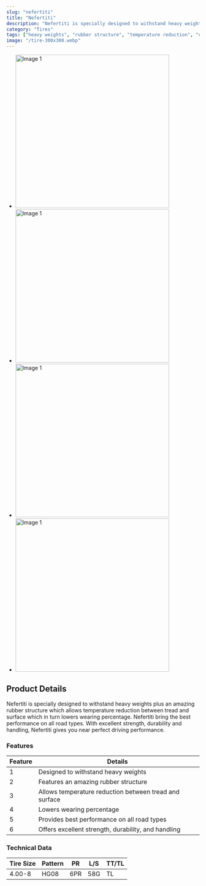 ```yaml
---
slug: "nefertiti"
title: "Nefertiti"
description: "Nefertiti is specially designed to withstand heavy weights plus an amazing rubber structure which allows temperature reduction between tread and surface which in turn lowers wearing percentage. Nefertiti bring the best performance on all road types. With excellent strength, durability and handling, Nefertiti gives you near perfect driving performance."
category: "Tires"
tags: ["heavy weights", "rubber structure", "temperature reduction", "durability", "handling", "road performance"]
image: "/tire-300x300.webp"
---
```


- <img src="/pyramidstires/HGO4.png" alt="Image 1" width="400" height="400">
- <img src="/pyramidstires/HGO4.png" alt="Image 1" width="400" height="400">
- <img src="/pyramidstires/HGO4.png" alt="Image 1" width="400" height="400">
- <img src="/pyramidstires/HGO4.png" alt="Image 1" width="400" height="400">

## Product Details

Nefertiti is specially designed to withstand heavy weights plus an amazing rubber structure which allows temperature reduction between tread and surface which in turn lowers wearing percentage. Nefertiti bring the best performance on all road types. With excellent strength, durability and handling, Nefertiti gives you near perfect driving performance.

### Features
| Feature | Details                                       |
| ------- | --------------------------------------------- |
| 1       | Designed to withstand heavy weights           |
| 2       | Features an amazing rubber structure          |
| 3       | Allows temperature reduction between tread and surface |
| 4       | Lowers wearing percentage                     |
| 5       | Provides best performance on all road types   |
| 6       | Offers excellent strength, durability, and handling |

### Technical Data
| Tire Size | Pattern | PR  | L/S | TT/TL |
|-----------|---------|-----|-----|-------|
| 4.00-8    | HG08    | 6PR | 58G | TL    |